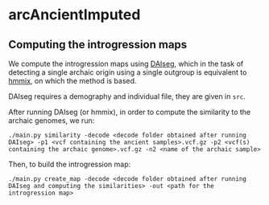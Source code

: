 # arcAncientImputed
## Computing the introgression maps

We compute the introgression maps using [DAIseg](https://github.com/LeoPlanche/DAIseg), which in the task of detecting a single archaic origin using a single outgroup is equivalent to [hmmix](https://github.com/LauritsSkov/Introgression-detection), on which the method is based.

DAIseg requires a demography and individual file, they are given in `src`. 

After running DAIseg (or hmmix), in order to compute the similarity to the archaic genomes, we run:

```
./main.py similarity -decode <decode folder obtained after running DAIseg> -p1 <vcf containing the ancient samples>.vcf.gz -p2 <vcf(s) containing the archaic genome>.vcf.gz -n2 <name of the archaic sample>
```

Then, to build the introgression map:

```
./main.py create_map -decode <decode folder obtained after running DAIseg and computing the similarities> -out <path for the introgression map>
```
